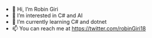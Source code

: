 - 👋 Hi, I’m Robin Giri
- 👀 I’m interested in C# and AI
- 🌱 I’m currently learning C# and dotnet
- 📫 You can reach me at https://twitter.com/robinGiri18

<!---
robinGiri/robinGiri is a ✨ special ✨ repository because its `README.md` (this file) appears on your GitHub profile.
You can click the Preview link to take a look at your changes.
--->
